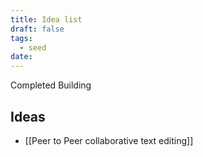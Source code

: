 ```yaml
---
title: Idea list
draft: false
tags:
  - seed
date:
---
```

 Completed 
 Building 
 ## Ideas
- [[Peer to Peer collaborative text editing]]